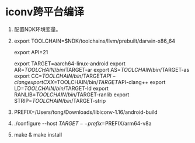 # iconv跨平台编译

1. 配置NDK环境变量。

2. export TOOLCHAIN=$NDK/toolchains/llvm/prebuilt/darwin-x86_64

   export API=21

   export TARGET=aarch64-linux-android
   export AR=$TOOLCHAIN/bin/$TARGET-ar
   export AS=$TOOLCHAIN/bin/$TARGET-as
   export CC=$TOOLCHAIN/bin/$TARGET$API-clang
   export CXX=$TOOLCHAIN/bin/$TARGET$API-clang++
   export LD=$TOOLCHAIN/bin/$TARGET-ld
   export RANLIB=$TOOLCHAIN/bin/$TARGET-ranlib
   export STRIP=$TOOLCHAIN/bin/$TARGET-strip

3. PREFIX=/Users/tong/Downloads/libiconv-1.16/android-build

4. ./configure --host $TARGET --prefix=$PREFIX/arm64-v8a

5. make & make install